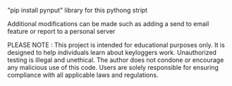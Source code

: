 "pip install pynput" library for this pythong stript 

Additional modifications can be made such as adding a send to email feature or report to a personal server



PLEASE NOTE : This project is intended for educational purposes only. It is designed to help individuals learn about keyloggers work. Unauthorized testing is illegal and unethical. The author does not condone or encourage any malicious use of this code. Users are solely responsible for ensuring compliance with all applicable laws and regulations.
